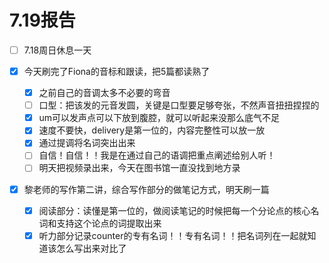 # 7.19报告

-   [ ] 7.18周日休息一天

-   [x] 今天刷完了Fiona的音标和跟读，把5篇都读熟了
    -   [x] 之前自己的音调太多不必要的弯音
    -   [ ] 口型：把该发的元音发圆，关键是口型要足够夸张，不然声音扭扭捏捏的
    -   [x] um可以发声点可以下放到腹腔，就可以听起来没那么底气不足
    -   [x] 速度不要快，delivery是第一位的，内容完整性可以放一放
    -   [x] 通过提调将名词突出出来
    -   [ ] 自信！自信！！我是在通过自己的语调把重点阐述给别人听！
    -   [ ] 明天把视频录出来，今天在图书馆一直没找到地方录

-   [x] 黎老师的写作第二讲，综合写作部分的做笔记方式，明天刷一篇
    -   [x] 阅读部分：读懂是第一位的，做阅读笔记的时候把每一个分论点的核心名词和支持这个论点的词提取出来
    -   [x] 听力部分记录counter的专有名词！！专有名词！！把名词列在一起就知道该怎么写出来对比了